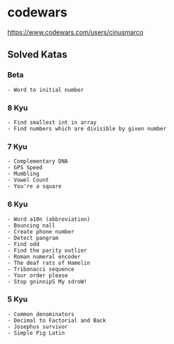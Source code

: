 # codewars

https://www.codewars.com/users/cinusmarco

## Solved Katas

### Beta
    - Word to initial number
### 8 Kyu
    - Find smallest int in array
    - Find numbers which are divisible by given number
### 7 Kyu
    - Complementary DNA
    - GPS Speed
    - Mumbling
    - Vowel Count
    - You're a square
### 6 Kyu
    - Word a10n (abbreviation)
    - Bouncing nall
    - Create phone number
    - Detect pangram
    - Find odd
    - Find the parity outlier
    - Roman numeral encoder
    - The deaf rats of Hamelin
    - Tribonacci sequence
    - Your order please
    - Stop gninnipS My sdroW!
### 5 Kyu
    - Common denominators
    - Decimal to Factorial and Back
    - Josephus survivor    
    - Simple Pig Latin
    
